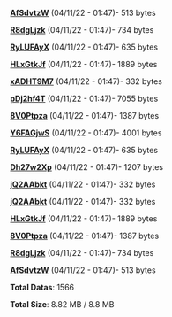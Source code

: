[**AfSdvtzW**](/data/AfSdvtzW.txt) (04/11/22 - 01:47)- 513 bytes

[**R8dgLjzk**](/data/R8dgLjzk.txt) (04/11/22 - 01:47)- 734 bytes

[**RyLUFAyX**](/data/RyLUFAyX.txt) (04/11/22 - 01:47)- 635 bytes

[**HLxGtkJf**](/data/HLxGtkJf.txt) (04/11/22 - 01:47)- 1889 bytes

[**xADHT9M7**](/data/xADHT9M7.txt) (04/11/22 - 01:47)- 332 bytes

[**pDj2hf4T**](/data/pDj2hf4T.txt) (04/11/22 - 01:47)- 7055 bytes

[**8V0Ptpza**](/data/8V0Ptpza.txt) (04/11/22 - 01:47)- 1387 bytes

[**Y6FAGjwS**](/data/Y6FAGjwS.txt) (04/11/22 - 01:47)- 4001 bytes

[**RyLUFAyX**](/data/RyLUFAyX.txt) (04/11/22 - 01:47)- 635 bytes

[**Dh27w2Xp**](/data/Dh27w2Xp.txt) (04/11/22 - 01:47)- 1207 bytes

[**jQ2AAbkt**](/data/jQ2AAbkt.txt) (04/11/22 - 01:47)- 332 bytes

[**jQ2AAbkt**](/data/jQ2AAbkt.txt) (04/11/22 - 01:47)- 332 bytes

[**HLxGtkJf**](/data/HLxGtkJf.txt) (04/11/22 - 01:47)- 1889 bytes

[**8V0Ptpza**](/data/8V0Ptpza.txt) (04/11/22 - 01:47)- 1387 bytes

[**R8dgLjzk**](/data/R8dgLjzk.txt) (04/11/22 - 01:47)- 734 bytes

[**AfSdvtzW**](/data/AfSdvtzW.txt) (04/11/22 - 01:47)- 513 bytes

**Total Datas**: 1566

**Total Size**: 8.82 MB / 8.8 MB